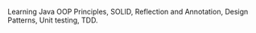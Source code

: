 Learning Java OOP Principles, SOLID, Reflection and Annotation, Design Patterns, Unit testing, TDD.
